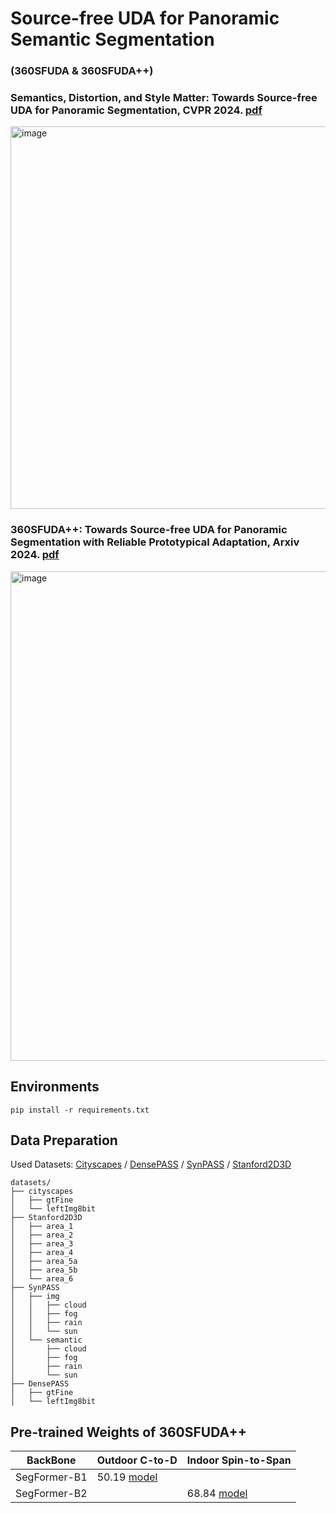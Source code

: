 # Source-free UDA for Panoramic Semantic Segmentation
### (360SFUDA & 360SFUDA++)
### Semantics, Distortion, and Style Matter: Towards Source-free UDA for Panoramic Segmentation, CVPR 2024. [pdf](https://arxiv.org/pdf/2403.12505)
<img width="612" alt="image" src="https://github.com/zhengxuJosh/360SFUDA/assets/49426295/6962a1a0-7fb8-49ce-a895-2d9bb1b1449b">

### 360SFUDA++: Towards Source-free UDA for Panoramic Segmentation with Reliable Prototypical Adaptation, Arxiv 2024. [pdf]()
<img width="783" alt="image" src="https://github.com/zhengxuJosh/360SFUDA/assets/49426295/f9837259-0033-4b59-be6a-f4381c3f4eb4">

## Environments
```
pip install -r requirements.txt
```

## Data Preparation
Used Datasets: 
[Cityscapes](https://www.cityscapes-dataset.com/) / [DensePASS](https://github.com/chma1024/DensePASS) / [SynPASS](https://drive.google.com/file/d/1u-5J13CD6MXpWB53apB-L6kZ3hK1JR77/view?usp=sharing) / [Stanford2D3D](https://arxiv.org/abs/1702.01105)

```
datasets/
├── cityscapes
│   ├── gtFine
│   └── leftImg8bit
├── Stanford2D3D
│   ├── area_1
│   ├── area_2
│   ├── area_3
│   ├── area_4
│   ├── area_5a
│   ├── area_5b
│   └── area_6
├── SynPASS
│   ├── img
│   │   ├── cloud
│   │   ├── fog
│   │   ├── rain
│   │   └── sun
│   └── semantic
│       ├── cloud
│       ├── fog
│       ├── rain
│       └── sun
├── DensePASS
│   ├── gtFine
│   └── leftImg8bit
```
## Pre-trained Weights of 360SFUDA++
| BackBone  | Outdoor C-to-D | Indoor Spin-to-Span |
|--------|--------|--------|
| SegFormer-B1 | 50.19 [model](https://drive.google.com/file/d/1OjIS5txbyy2JJZ8_hVQVS0dosJJ7T75S/view?usp=drive_link) |  |
| SegFormer-B2 | | 68.84 [model](https://drive.google.com/file/d/1IlsHVsInhPzu3c8qdyKnlQpEKXkzcP-J/view?usp=drive_link) |

